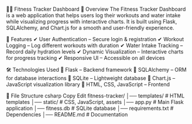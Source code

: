 🏋️‍♂️ Fitness Tracker Dashboard
📌 Overview
The Fitness Tracker Dashboard is a web application that helps users log their workouts and water intake while visualizing progress with interactive charts. It is built using Flask, SQLAlchemy, and Chart.js for a smooth and user-friendly experience.

🚀 Features
✔ User Authentication – Secure login & registration
✔ Workout Logging – Log different workouts with duration
✔ Water Intake Tracking – Record daily hydration levels
✔ Dynamic Visualization – Interactive charts for progress tracking
✔ Responsive UI – Accessible on all devices

🛠 Technologies Used
🔹 Flask – Backend framework
🔹 SQLAlchemy – ORM for database interactions
🔹 SQLite – Lightweight database
🔹 Chart.js – JavaScript visualization library
🔹 HTML, CSS, JavaScript – Frontend

📂 File Structure
csharp
Copy
Edit
fitness-tracker/
│── templates/        # HTML templates
│── static/           # CSS, JavaScript, assets
│── app.py            # Main Flask application
│── fitness.db        # SQLite database
│── requirements.txt  # Dependencies
│── README.md         # Documentation
